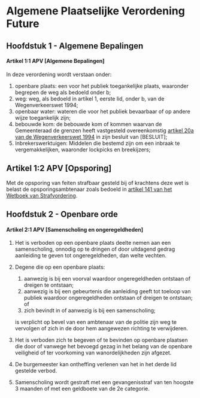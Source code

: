 # Algemene Plaatselijke Verordening Future

## Hoofdstuk 1 - Algemene Bepalingen

#### Artikel 1:1 APV [Algemene Bepalingen]

In deze verordening wordt verstaan onder:

1. openbare plaats: een voor het publiek toegankelijke plaats, waaronder begrepen de weg als bedoeld onder b;
2. weg: weg, als bedoeld in artikel 1, eerste lid, onder b, van de Wegenverkeerswet 1994;
3. openbaar water: wateren die voor het publiek bevaarbaar of op andere wijze toegankelijk zijn;
4. bebouwde kom: de bebouwde kom of kommen waarvan de Gemeenteraad de grenzen heeft vastgesteld overeenkomstig [artikel 20a van de Wegenverkeerswet 1994](./wegenverkeerswet/wegenverkeerswet-1994.md#artikel-20a-wvw-vaststelling-bebouwde-kom) in zijn besluit van [BESLUIT];
5. Inbrekerswerktuigen: Middelen die bestemd zijn om een inbraak te vergemakkelijken, waaronder lockpicks en breekijzers;

## Artikel 1:2 APV [Opsporing]

Met de opsporing van feiten strafbaar gesteld bij of krachtens deze wet is belast de opsporingsambtenaar zoals bedoeld in [artikel 141 van het Wetboek van Strafvordering](./wetboek-van-strafvordering.md#artikel-141-wvsv-algemene-opsporingsbevoegdheid).

## Hoofdstuk 2 - Openbare orde

#### Artikel 2:1 APV [Samenscholing en ongeregeldheden]

1. Het is verboden op een openbare plaats deelte nemen aan een samenscholing, onnodig op te dringen of door uitdagend gedrag aanleiding te geven tot ongeregeldheden, dan welte vechten.
2. Degene die op een openbare plaats:

    1. aanwezig is bij een voorval waardoor ongeregeldheden ontstaan of dreigen te ontstaan;
    2. aanwezig is bij een gebeurtenis die aanleiding geeft tot toeloop van publiek waardoor ongeregeldheden ontstaan of dreigen te ontstaan; of
    3. zich bevindt in of aanwezig is bij een samenscholing;

    is verplicht op bevel van een ambtenaar van de politie zijn weg te vervolgen of zich in de door hem aangewezen richting te verwijderen.

3. Het is verboden zich te begeven of te bevinden op openbare plaatsen die door of vanwege het bevoegd gezag in het belang van de openbare veiligheid of ter voorkoming van wanordelijkheden zijn afgezet.
4. De burgemeester kan ontheffing verlenen van het in het derde lid gestelde verbod.
5. Samenscholing wordt gestraft met een gevangenisstraf van ten hoogste 3 maanden of met een geldboete van de 2e categorie.

